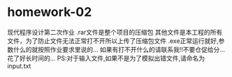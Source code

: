 homework-02
===========

现代程序设计第二次作业
.rar文件是整个项目的压缩包
其他文件是本工程的所有文件，为了防止文件无法正常打不开所以上传了压缩包文件
.exe正常运行就好,参数什么的就按照作业要求里说的...
如果有打不开什么的请联系我!!不要仓促给分...花了好长时间的...
PS:对于输入文件,如果不是为了模拟出错文件,请命名为input.txt
